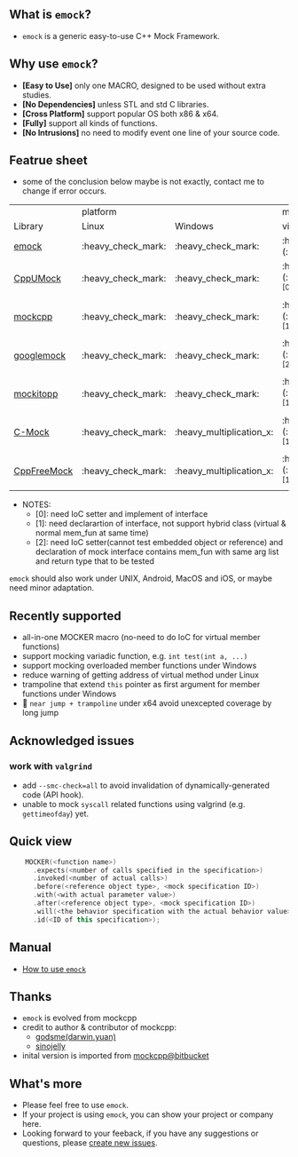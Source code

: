## What is `emock`?

- `emock` is a generic easy-to-use C++ Mock Framework.

## Why use `emock`?

- **[Easy to Use]** only one MACRO, designed to be used without extra studies.
- **[No Dependencies]** unless STL and std C libraries.
- **[Cross Platform]** support popular OS both x86 & x64.
- **[Fully]** support all kinds of functions.
- **[No Intrusions]** no need to modify event one line of your source code.

## Featrue sheet

- some of the conclusion below maybe is not exactly, contact me to change if error occurs.

<table>
   <th>
      <td colspan="2">platform</td>
      <td colspan="3">member function</td>
      <td colspan="3">normal function</td>
      <td colspan="2">miscellaneous</td>
   </th>
   <tr>
      <td>Library</td>
      <td>Linux</td>
      <td>Windows</td>
      <td>virtual(IoC-less)</td>
      <td>normal</td>
      <td>static</td>
      <td>global</td>
      <td>variadic</td>
      <td>template</td>
      <td>reflection-like</td>
   </tr>
   <tr>
      <td><a href="https://github.com/ez8-co/emock">emock</a></td>
      <td>:heavy_check_mark:</td>
      <td>:heavy_check_mark:</td>
      <td>:heavy_check_mark:(:heavy_check_mark:)</td>
      <td>:heavy_check_mark:</td>
      <td>:heavy_check_mark:</td>
      <td>:heavy_check_mark:</td>
      <td>:heavy_check_mark:</td>
      <td>:heavy_check_mark:</td>
      <td>[WIP]</td>
   </tr>
   <tr>
      <td><a href="https://github.com/cpputest/cpputest">CppUMock</a></td>
      <td>:heavy_check_mark:</td>
      <td>:heavy_check_mark:</td>
      <td>:heavy_check_mark:(:heavy_multiplication_x:<sup>[0]</sup>)</td>
      <td>:heavy_multiplication_x:</td>
      <td>:heavy_check_mark:</td>
      <td>:heavy_check_mark:</td>
      <td>:heavy_check_mark:</td>
      <td>:heavy_check_mark:</td>
      <td>:heavy_check_mark:</td>
   </tr>
   <tr>
      <td><a href="https://github.com/sinojelly/mockcpp">mockcpp</a></td>
      <td>:heavy_check_mark:</td>
      <td>:heavy_check_mark:</td>
      <td>:heavy_check_mark:(:heavy_multiplication_x:<sup>[1]</sup>)</td>
      <td>:heavy_multiplication_x:</td>
      <td>:heavy_check_mark:</td>
      <td>:heavy_check_mark:</td>
      <td>:heavy_multiplication_x:</td>
      <td>:heavy_check_mark:</td>
      <td>:heavy_multiplication_x:</td>
   </tr>
   <tr>
      <td><a href="https://github.com/google/googletest/tree/master/googlemock">googlemock</a></td>
      <td>:heavy_check_mark:</td>
      <td>:heavy_check_mark:</td>
      <td>:heavy_check_mark:(:heavy_multiplication_x:<sup>[2]</sup>)</td>
      <td>:heavy_multiplication_x:</td>
      <td>:heavy_multiplication_x:</td>
      <td>:heavy_multiplication_x:</td>
      <td>:heavy_multiplication_x:</td>
      <td>:heavy_multiplication_x:</td>
      <td>:heavy_multiplication_x:</td>
   </tr>
   <tr>
      <td><a href="https://github.com/tpounds/mockitopp">mockitopp</a></td>
      <td>:heavy_check_mark:</td>
      <td>:heavy_check_mark:</td>
      <td>:heavy_check_mark:(:heavy_multiplication_x:<sup>[1]</sup>)</td>
      <td>:heavy_multiplication_x:</td>
      <td>:heavy_multiplication_x:</td>
      <td>:heavy_multiplication_x:</td>
      <td>:heavy_multiplication_x:</td>
      <td>:heavy_multiplication_x:</td>
      <td>:heavy_multiplication_x:</td>
   </tr>
   <tr>
      <td><a href="https://github.com/hjagodzinski/C-Mock">C-Mock</a></td>
      <td>:heavy_check_mark:</td>
      <td>:heavy_multiplication_x:</td>
      <td>:heavy_check_mark:(:heavy_multiplication_x:<sup>[1]</sup>)</td>
      <td>:heavy_check_mark:</td>
      <td>:heavy_check_mark:</td>
      <td>:heavy_check_mark:</td>
      <td>:heavy_multiplication_x:</td>
      <td>:heavy_multiplication_x:</td>
      <td>:heavy_multiplication_x:</td>
   </tr>
   <tr>
      <td><a href="https://github.com/gzc9047/CppFreeMock">CppFreeMock</a></td>
      <td>:heavy_check_mark:</td>
      <td>:heavy_multiplication_x:</td>
      <td>:heavy_check_mark:(:heavy_multiplication_x:<sup>[1]</sup>)</td>
      <td>:heavy_check_mark:</td>
      <td>:heavy_check_mark:</td>
      <td>:heavy_check_mark:</td>
      <td>:heavy_check_mark:</td>
      <td>:heavy_check_mark:</td>
      <td>:heavy_multiplication_x:</td>
   </tr>
</table>

- NOTES:
  - [0]: need IoC setter and implement of interface
  - [1]: need declarartion of interface, not support hybrid class (virtual & normal mem_fun at same time)
  - [2]: need IoC setter(cannot test embedded object or reference) and declaration of mock interface contains mem_fun with same arg list and return type that to be tested

`emock` should also work under UNIX, Android, MacOS and iOS, or maybe need minor adaptation.

## Recently supported

- all-in-one MOCKER macro (no-need to do IoC for virtual member functions)
- support mocking variadic function, e.g. `int test(int a, ...)`
- support mocking overloaded member functions under Windows
- reduce warning of getting address of virtual method under Linux
- trampoline that extend `this` pointer as first argument for member functions under Windows
- :clap: `near jump + trampoline` under x64 avoid unexcepted coverage by long jump

## Acknowledged issues

### work with `valgrind`

- add `--smc-check=all` to avoid invalidation of dynamically-generated code (API hook).
- unable to mock `syscall` related functions using valgrind (e.g. `gettimeofday`) yet.

## Quick view

  ```cpp
      MOCKER(<function name>)
        .expects(<number of calls specified in the specification>)
        .invoked(<number of actual calls>)
        .before(<reference object type>, <mock specification ID>)
        .with(<with actual parameter value>)
        .after(<reference object type>, <mock specification ID>)
        .will(<the behavior specification with the actual behavior value>)
        .id(<ID of this specification>);
  ```

## Manual

- [How to use `emock`](https://github.com/ez8-co/emock/wiki)

## Thanks

- `emock` is evolved from mockcpp
- credit to author & contributor of mockcpp:
  - [godsme(darwin.yuan)](https://github.com/godsme)
  - [sinojelly](https://github.com/sinojelly)
- inital version is imported from [mockcpp@bitbucket](https://bitbucket.org/godsme/mockcpp)

## What's more

- Please feel free to use `emock`.
- If your project is using `emock`, you can show your project or company here.
- Looking forward to your feeback, if you have any suggestions or questions, please [create new issues](https://github.com/ez8-co/emock/issues/new).